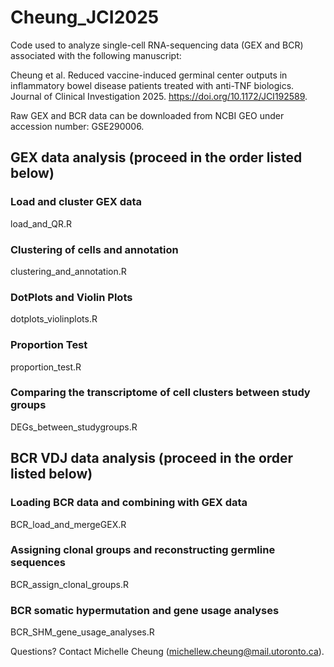 # Cheung_JCI2025
Code used to analyze single-cell RNA-sequencing data (GEX and BCR) associated with the following manuscript:

Cheung et al. Reduced vaccine-induced germinal center outputs in inflammatory bowel disease patients treated with anti-TNF biologics. Journal of Clinical Investigation 2025. https://doi.org/10.1172/JCI192589.

Raw GEX and BCR data can be downloaded from NCBI GEO under accession number: GSE290006.

## GEX data analysis (proceed in the order listed below)
### Load and cluster GEX data 
load_and_QR.R
### Clustering of cells and annotation 
clustering_and_annotation.R
### DotPlots and Violin Plots
dotplots_violinplots.R
### Proportion Test
proportion_test.R
### Comparing the transcriptome of cell clusters between study groups
DEGs_between_studygroups.R

## BCR VDJ data analysis (proceed in the order listed below)
### Loading BCR data and combining with GEX data 
BCR_load_and_mergeGEX.R
### Assigning clonal groups and reconstructing germline sequences 
BCR_assign_clonal_groups.R
### BCR somatic hypermutation and gene usage analyses 
BCR_SHM_gene_usage_analyses.R


Questions? Contact Michelle Cheung (michellew.cheung@mail.utoronto.ca).
